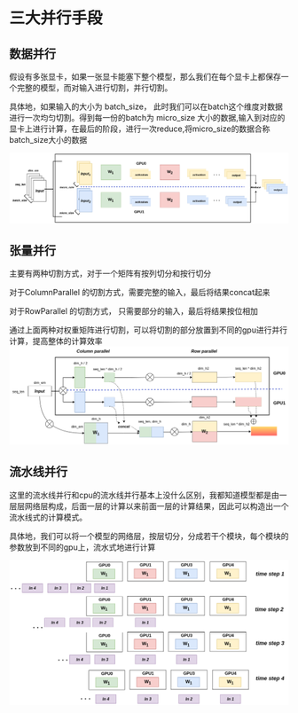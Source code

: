 # 三大并行手段

## 数据并行

假设有多张显卡，如果一张显卡能塞下整个模型，那么我们在每个显卡上都保存一个完整的模型，而对输入进行切割，并行切割。

具体地，如果输入的大小为 batch_size， 此时我们可以在batch这个维度对数据进行一次均匀切割。得到每一份的batch为 micro_size 大小的数据,输入到对应的显卡上进行计算，在最后的阶段，进行一次reduce,将micro_size的数据合称batch_size大小的数据

![dp](../assets/dp.png)

## 张量并行

主要有两种切割方式，对于一个矩阵有按列切分和按行切分

对于ColumnParallel 的切割方式，需要完整的输入，最后将结果concat起来

对于RowParallel 的切割方式， 只需要部分的输入，最后将结果按位相加

通过上面两种对权重矩阵进行切割，可以将切割的部分放置到不同的gpu进行并行计算，提高整体的计算效率
![tp](../assets/tp.png)

## 流水线并行

这里的流水线并行和cpu的流水线并行基本上没什么区别，我都知道模型都是由一层层网络层构成，后面一层的计算以来前面一层的计算结果，因此可以构造出一个流水线式的计算模式。

具体地，我们可以将一个模型的网络层，按层切分，分成若干个模块，每个模块的参数放到不同的gpu上，流水式地进行计算

![pp](../assets/pp.png)